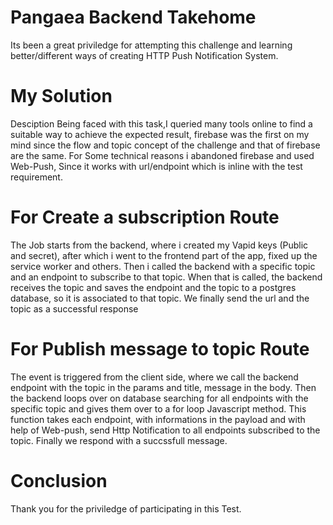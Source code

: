 # Pangaea Backend Takehome
Its been a great priviledge for attempting this challenge and learning better/different ways of creating HTTP Push Notification System.

# My Solution
Desciption
Being faced with this task,I queried many tools online to find a suitable way to achieve the expected result, firebase was the first on my mind since the flow and topic concept of the challenge and that of firebase are the same. For Some technical reasons i abandoned firebase and used Web-Push, Since it works with url/endpoint which is inline with the test requirement. 

# For Create a subscription Route

The Job starts from the backend, where i created my Vapid keys (Public and secret), after which i went to the frontend part of the app, fixed up the service worker and others. Then i called the backend with a specific topic and an endpoint to subscribe to that topic. When that is called, the backend receives the topic and saves the endpoint and the topic to a postgres database, so it is associated to that topic. 
We finally send the url and the topic as a successful response


# For Publish message to topic Route

The event is triggered from the client side, where we call the backend endpoint with the topic in the params and title, message in the body. Then the backend loops over on database searching for all endpoints with the specific topic and gives them over to a for loop Javascript method. This function takes each endpoint, with informations in the payload and with help of Web-push, send Http Notification to all endpoints subscribed to the topic. 
Finally we respond with a succssfull message.

# Conclusion 
Thank you for the priviledge of participating in this Test.
